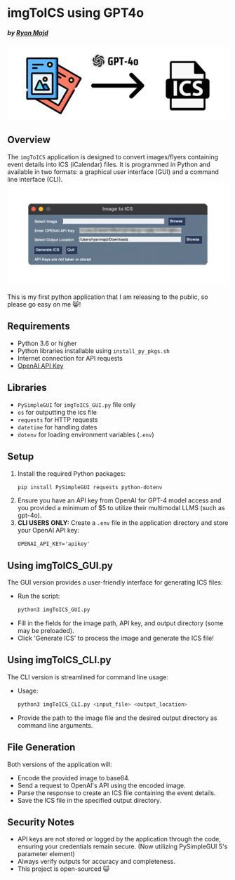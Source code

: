 # imgToICS using GPT4o

##### by [Ryan Majd](mailto:ryan.majd@uga.edu)

![imgToICSBanner](/banner.svg)

## Overview

The `imgToICS` application is designed to convert images/flyers containing event details into ICS (iCalendar) files. It is programmed in Python and available in two formats: a graphical user interface (GUI) and a command line interface (CLI).
![imgToICSBanner](/gui_image.svg)

This is my first python application that I am releasing to the public, so please go easy on me 😸!

## Requirements

- Python 3.6 or higher
- Python libraries installable using `install_py_pkgs.sh`
- Internet connection for API requests
- [OpenAI API Key](https://platform.openai.com/api-keys)

## Libraries

- `PySimpleGUI` for `imgToICS_GUI.py` file only
- `os` for outputting the ics file
- `requests` for HTTP requests
- `datetime` for handling dates
- `dotenv` for loading environment variables (`.env`)

## Setup

1. Install the required Python packages:
   ```bash
   pip install PySimpleGUI requests python-dotenv
   ```
2. Ensure you have an API key from OpenAI for GPT-4 model access and you provided a minimum of $5 to utilize their multimodal LLMS (such as gpt-4o).
3. **CLI USERS ONLY:** Create a `.env` file in the application directory and store your OpenAI API key:
   ```plaintext
   OPENAI_API_KEY='apikey'
   ```

## Using imgToICS_GUI.py

The GUI version provides a user-friendly interface for generating ICS files:

- Run the script:
  ```bash
  python3 imgToICS_GUI.py
  ```
- Fill in the fields for the image path, API key, and output directory (some may be preloaded).
- Click 'Generate ICS' to process the image and generate the ICS file!

## Using imgToICS_CLI.py

The CLI version is streamlined for command line usage:

- Usage:
  ```bash
  python3 imgToICS_CLI.py <input_file> <output_location>
  ```
- Provide the path to the image file and the desired output directory as command line arguments.

## File Generation

Both versions of the application will:

- Encode the provided image to base64.
- Send a request to OpenAI's API using the encoded image.
- Parse the response to create an ICS file containing the event details.
- Save the ICS file in the specified output directory.

## Security Notes

- API keys are not stored or logged by the application through the code, ensuring your credentials remain secure. (Now utilizing PySimpleGUI 5's parameter element)
- Always verify outputs for accuracy and completeness.
- This project is open-sourced 😺
